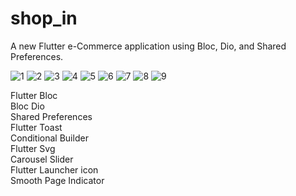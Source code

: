 # shop_in  

A new Flutter e-Commerce application using Bloc, Dio, and Shared Preferences.

![1](https://user-images.githubusercontent.com/70852067/125277369-a0ffcd00-e311-11eb-8759-287af9d55ea4.png)
![2](https://user-images.githubusercontent.com/70852067/125277386-a52bea80-e311-11eb-9167-b86e805d80ea.png)
![3](https://user-images.githubusercontent.com/70852067/125277391-a826db00-e311-11eb-9609-eaaedce719c1.png)
![4](https://user-images.githubusercontent.com/70852067/125277400-a9f09e80-e311-11eb-8f2c-261d40ad167a.png)
![5](https://user-images.githubusercontent.com/70852067/125277410-ac52f880-e311-11eb-83b4-9f6dce42fc47.png)
![6](https://user-images.githubusercontent.com/70852067/125277420-b07f1600-e311-11eb-9bd5-f6d36de4ff92.png)
![7](https://user-images.githubusercontent.com/70852067/125277437-b4ab3380-e311-11eb-841c-ddd75cd0363e.png)
![8](https://user-images.githubusercontent.com/70852067/125277446-b70d8d80-e311-11eb-8aa9-5a1f4fa3112b.png)
![9](https://user-images.githubusercontent.com/70852067/125277452-b8d75100-e311-11eb-8f26-c3a97ddf7a81.png)  

Flutter Bloc  
Bloc
Dio  
Shared Preferences  
Flutter Toast  
Conditional Builder  
Flutter Svg  
Carousel Slider  
Flutter Launcher icon  
Smooth Page Indicator  
